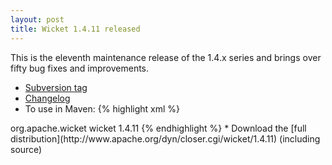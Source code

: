 ```yaml
---
layout: post
title: Wicket 1.4.11 released
---
```


This is the eleventh maintenance release of the 1.4.x series and brings over
fifty bug fixes and improvements.

* [Subversion tag](http://svn.apache.org/repos/asf/wicket/releases/wicket-1.4.11/) 
* [Changelog](https://issues.apache.org/jira/secure/IssueNavigator.jspa?reset=true&&pid=12310561&fixfor=12315236&sorter/field=issuekey&sorter/order=DESC)
* To use in Maven: 
{% highlight xml %}
<dependency>
    <groupId>org.apache.wicket</groupId>
    <artifactId>wicket</artifactId>
    <version>1.4.11</version>
</dependency>
{% endhighlight %}
* Download the [full distribution](http://www.apache.org/dyn/closer.cgi/wicket/1.4.11) (including source)